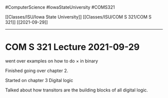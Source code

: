 #ComputerScience  #IowaStateUniversity #COMS321 


[[Classes/ISU/Iowa State University]] [[Classes/ISU/COM S 321/COM S 321]] [[2021-09-29]]

---

# COM S 321 Lecture 2021-09-29

went over examples on how to do $\times$ in binary 


Finished going over chapter 2. 

Started on chapter 3 Digital logic

Talked about how transitors are the building blocks of all digital logic.

